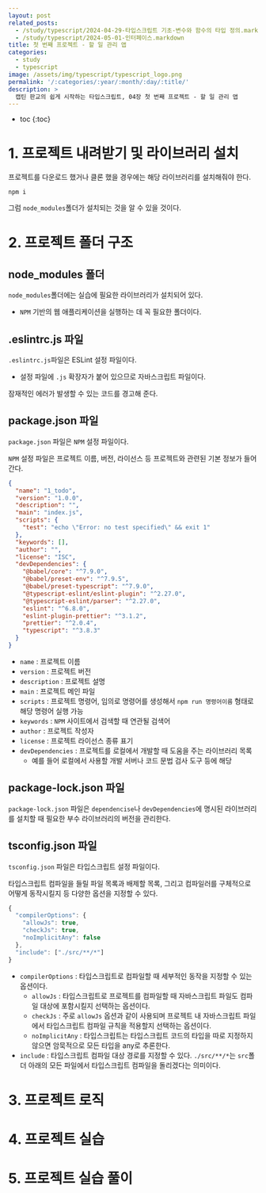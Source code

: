 ```yaml
---
layout: post
related_posts:
  - /study/typescript/2024-04-29-타입스크립트 기초-변수와 함수의 타입 정의.markdown
  - /study/typescript/2024-05-01-인터페이스.markdown
title: 첫 번째 프로젝트 - 할 일 관리 앱
categories:
  - study
  - typescript
image: /assets/img/typescript/typescript_logo.png
permalink: '/:categories/:year/:month/:day/:title/'
description: >
  캡틴 판교의 쉽게 시작하는 타입스크립트, 04장 첫 번째 프로젝트 - 할 일 관리 앱
---
```


* toc
{:toc}

# 1. 프로젝트 내려받기 및 라이브러리 설치

프로젝트를 다운로드 했거나 클론 했을 경우에는 해당 라이브러리를 설치해줘야 한다.

```shell
npm i
```

그럼 `node_modules`폴더가 설치되는 것을 알 수 있을 것이다.
# 2. 프로젝트 폴더 구조

## node_modules 폴더

`node_modules`폴더에는 실습에 필요한 라이브러리가 설치되어 있다. 

- `NPM` 기반의 웹 애플리케이션을 실행하는 데 꼭 필요한 폴더이다.

## .eslintrc.js 파일

`.eslintrc.js`파일은 ESLint 설정 파일이다.

- 설정 파일에 `.js` 확장자가 붙어 있으므로 자바스크립트 파일이다.

잠재적인 에러가 발생할 수 있는 코드를 경고해 준다.

## package.json 파일

`package.json` 파일은 `NPM` 설정 파일이다. 

`NPM` 설정 파일은 프로젝트 이름, 버전, 라이선스 등 프로젝트와 관련된 기본 정보가 들어간다.

```json
{
  "name": "1_todo",
  "version": "1.0.0",
  "description": "",
  "main": "index.js",
  "scripts": {
    "test": "echo \"Error: no test specified\" && exit 1"
  },
  "keywords": [],
  "author": "",
  "license": "ISC",
  "devDependencies": {
    "@babel/core": "^7.9.0",
    "@babel/preset-env": "^7.9.5",
    "@babel/preset-typescript": "^7.9.0",
    "@typescript-eslint/eslint-plugin": "^2.27.0",
    "@typescript-eslint/parser": "^2.27.0",
    "eslint": "^6.8.0",
    "eslint-plugin-prettier": "^3.1.2",
    "prettier": "^2.0.4",
    "typescript": "^3.8.3"
  }
}
```

- `name` : 프로젝트 이름
- `version` : 프로젝트 버전
- `description` : 프로젝트 설명
- `main` : 프로젝트 메인 파일
- `scripts` : 프로젝트 명령어, 임의로 명령어를 생성해서 `npm run 명령어이름` 형태로 해당 명령어 실행 가능
- `keywords` : `NPM` 사이트에서 검색할 때 연관될 검색어
- `author` : 프로젝트 작성자
- `license` : 프로젝트 라이선스 종류 표기
- `devDependencies` : 프로젝트를 로컬에서 개발할 때 도움을 주는 라이브러리 목록
	- 예를 들어 로컬에서 사용할 개발 서버나 코드 문법 검사 도구 등에 해당

## package-lock.json 파일

`package-lock.json` 파일은 `dependencise`나 `devDependencies`에 명시된 라이브러리를 설치할 때 필요한 부수 라이브러리의 버전을 관리한다.

## tsconfig.json 파일

`tsconfig.json` 파일은 타입스크립트 설정 파일이다.

타입스크립트 컴파일을 들릴 파일 목록과 배제할 목록, 그리고 컴파일러를 구체적으로 어떻게 동작시킬지 등 다양한 옵션을 지정할 수 있다.

```ts
{
  "compilerOptions": {
    "allowJs": true,
    "checkJs": true,
    "noImplicitAny": false
  },
  "include": ["./src/**/*"]
}
```

-  `compilerOptions` : 타입스크립트로 컴파일할 때 세부적인 동작을 지정할 수 있는 옵션이다.
	- `allowJs` : 타입스크립트로 프로젝트를 컴파일할 때 자바스크립트 파일도 컴파일 대상에 포함시킬지 선택하는 옵션이다.
	- `checkJs` : 주로 `allowJs` 옵션과 같이 사용되며 프로젝트 내 자바스크립트 파일에서 타입스크립트 컴파일 규칙을 적용할지 선택하는 옵션이다.
	- `noImplicitAny` : 타입스크립트는 타입스크립트 코드의 타입을 따로 지정하지 않으면 암묵적으로 모든 타입을 any로 추론한다.
- `include` : 타입스크립트 컴파일 대상 경로를 지정할 수 있다. `./src/**/*`는 `src`폴더 아래의 모든 파일에서 타입스크립트 컴파일을 돌리겠다는 의미이다.

# 3. 프로젝트 로직

# 4. 프로젝트 실습

# 5. 프로젝트 실습 풀이